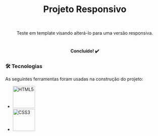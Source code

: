 <h1 align="center">Projeto Responsivo</h1>
<br>
<p align="center">Teste em template visando alterá-lo para uma versão responsiva.</p>
<h1 align="center">
<h4 align="center"> 
	Concluído!  ✔️
</h4>

### 🛠 Tecnologias

As seguintes ferramentas foram usadas na construção do projeto:

  <ul>
      <li><img src="https://img.shields.io/badge/HTML5-E34F26?style=for-the-badge&logo=html5&logoColor=white" width="70" alt="HTML5"></li>
      <li><img src="https://img.shields.io/badge/CSS3-1572B6?style=for-the-badge&logo=css3&logoColor=white" width="70" alt="CSS3"></li>
  </ul>
